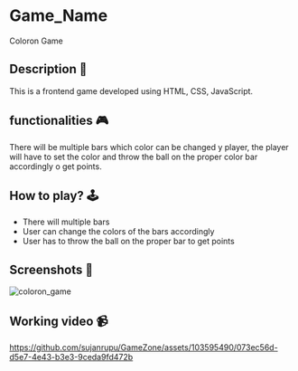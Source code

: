 # **Game_Name** 

Coloron Game

## **Description 📃**
This is a frontend game developed using HTML, CSS, JavaScript.

## **functionalities 🎮**
There will be multiple bars which color can be changed y player, the player will have to set the color and throw the ball on the proper color bar accordingly o get points.

## **How to play? 🕹️**
- There will multiple bars
- User can change the colors of the bars accordingly
- User has to throw the ball on the proper bar to get points

## **Screenshots 📸**
![coloron_game](https://github.com/sujanrupu/GameZone/assets/103595490/6ad009ae-1fc7-4f23-8e63-b8a7cc815cac)



## **Working video 📹**





https://github.com/sujanrupu/GameZone/assets/103595490/073ec56d-d5e7-4e43-b3e3-9ceda9fd472b




